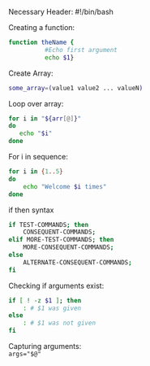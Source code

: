 Necessary Header: #!/bin/bash

Creating a function: 
```bash
function theName {
          #Echo first argument
          echo $1}
```

Create Array:
```bash 
some_array=(value1 value2 ... valueN)
```

Loop over array:
```bash
for i in "${arr[@]}"
do
   echo "$i"
done
```

For i in sequence:
```bash
for i in {1..5}
do
    echo "Welcome $i times"
done
```

if then syntax
```bash
if TEST-COMMANDS; then
	CONSEQUENT-COMMANDS;
elif MORE-TEST-COMMANDS; then
	MORE-CONSEQUENT-COMMANDS;
else 
	ALTERNATE-CONSEQUENT-COMMANDS;
fi
```

Checking if arguments exist:
```bash
if [ ! -z $1 ]; then 
    : # $1 was given
else
    : # $1 was not given
fi
```

Capturing arguments:  
`args="$@"`
